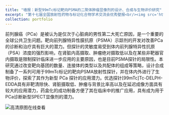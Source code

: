 ```yaml
---
title: "墙报：新型99mTc标记靶向PSMA的二聚体肿瘤显像剂的设计、合成与生物评价研究"
excerpt: "第十七届全国放射性药物与标记化合物学术交流会优秀壁报<br/><img src='https://infinity-lzj.github.io/Zuojie_Li.github/files/wallpaper1.jpg' alt='port1' >"
collection: portfolio
---
```


前列腺癌（PCa）是被认为是仅次于心脏病的男性第二大死亡原因，是一个重要的全球公共卫生问题。靶向前列腺特异性膜抗原（PSMA）示踪剂的开发对改善PCa的诊断和治疗具有巨大的潜力。但探针的灵敏度易受到体内前列腺特异性抗原（PSA）浓度的强烈影响，在肾脏内高摄取、肿瘤绝对摄取低以及在某些非靶器官内摄取是限制探针临床进一步应用的主要原因，也是目前PSMA探针的局限性。本研究通过改变靶向基团的数量、连接体的类型以及共配体的组成等策略，设计合成制备了一系列可用于99mTc标记的靶向PSMA放射性探针，并在体内外进行了生物评价，探索了其作为新型 PCa 探针的应用潜力。优选探针[99mTc]Tc-DELPH-EDDA具有非靶清除快、肾脏摄取低、肿瘤与背景比率高以及在延迟成像方面具有较大的应用潜力，药盒化的成功制备方便了其在临床中的推广应用，具有成为用于PCa诊断新型SPECT显像剂的潜力。

![高清原图在线查看](https://infinity-lzj.github.io/Zuojie_Li.github/files/wallpaper1.png "高清原图在线查看")
